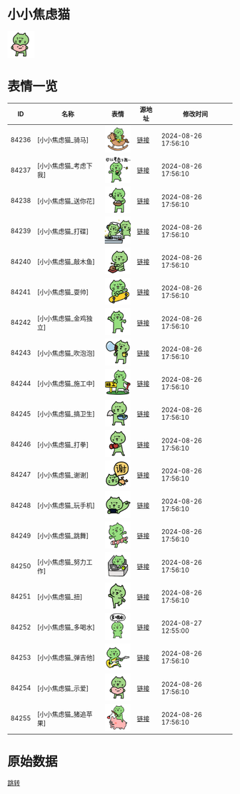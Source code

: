 # 小小焦虑猫

<img src="./cover.png" height="60" alt="cover" />

# 表情一览

|ID|名称|表情|源地址|修改时间|
|----|----|----|----|----|
|84236|[小小焦虑猫_骑马]|<img src="./pic/084236_%5B小小焦虑猫_骑马%5D.png" height="60" alt="骑马"/>|[链接](https://i0.hdslb.com/bfs/garb/034835723bc27162ff57960d0dc2511d86bd380a.png)|2024-08-26 17:56:10|
|84237|[小小焦虑猫_考虑下我]|<img src="./pic/084237_%5B小小焦虑猫_考虑下我%5D.png" height="60" alt="考虑下我"/>|[链接](https://i0.hdslb.com/bfs/garb/4c87a88adeb0faedeb89ee3af8fca9533eafa924.png)|2024-08-26 17:56:10|
|84238|[小小焦虑猫_送你花]|<img src="./pic/084238_%5B小小焦虑猫_送你花%5D.png" height="60" alt="送你花"/>|[链接](https://i0.hdslb.com/bfs/garb/55ce7414669fc2cf46f10026b4d8a612b27c4e85.png)|2024-08-26 17:56:10|
|84239|[小小焦虑猫_打碟]|<img src="./pic/084239_%5B小小焦虑猫_打碟%5D.png" height="60" alt="打碟"/>|[链接](https://i0.hdslb.com/bfs/garb/e4bc47fd12bf41f2038de8672acd0ab77374462f.png)|2024-08-26 17:56:10|
|84240|[小小焦虑猫_敲木鱼]|<img src="./pic/084240_%5B小小焦虑猫_敲木鱼%5D.png" height="60" alt="敲木鱼"/>|[链接](https://i0.hdslb.com/bfs/garb/929400f38813a178c95ab620ff62e1184b0f1e9a.png)|2024-08-26 17:56:10|
|84241|[小小焦虑猫_耍帅]|<img src="./pic/084241_%5B小小焦虑猫_耍帅%5D.png" height="60" alt="耍帅"/>|[链接](https://i0.hdslb.com/bfs/garb/300c123a67e5d5a5202c57121375030d4415126b.png)|2024-08-26 17:56:10|
|84242|[小小焦虑猫_金鸡独立]|<img src="./pic/084242_%5B小小焦虑猫_金鸡独立%5D.png" height="60" alt="金鸡独立"/>|[链接](https://i0.hdslb.com/bfs/garb/fb28ef94eae86d8502433eed6224aeb1ab1c0c2e.png)|2024-08-26 17:56:10|
|84243|[小小焦虑猫_吹泡泡]|<img src="./pic/084243_%5B小小焦虑猫_吹泡泡%5D.png" height="60" alt="吹泡泡"/>|[链接](https://i0.hdslb.com/bfs/garb/a3ba49efd6498a827800eeab489a32ff68d8ac08.png)|2024-08-26 17:56:10|
|84244|[小小焦虑猫_施工中]|<img src="./pic/084244_%5B小小焦虑猫_施工中%5D.png" height="60" alt="施工中"/>|[链接](https://i0.hdslb.com/bfs/garb/5bd193e939a68ab4f21f34160f347c058651e734.png)|2024-08-26 17:56:10|
|84245|[小小焦虑猫_搞卫生]|<img src="./pic/084245_%5B小小焦虑猫_搞卫生%5D.png" height="60" alt="搞卫生"/>|[链接](https://i0.hdslb.com/bfs/garb/a8bc3c38e7b17624958cec4d5f0bccd7cb24f082.png)|2024-08-26 17:56:10|
|84246|[小小焦虑猫_打拳]|<img src="./pic/084246_%5B小小焦虑猫_打拳%5D.png" height="60" alt="打拳"/>|[链接](https://i0.hdslb.com/bfs/garb/088b4d8bc99e1ddf10712bb78dada597e718d97b.png)|2024-08-26 17:56:10|
|84247|[小小焦虑猫_谢谢]|<img src="./pic/084247_%5B小小焦虑猫_谢谢%5D.png" height="60" alt="谢谢"/>|[链接](https://i0.hdslb.com/bfs/garb/df0d19818f0af37deba46cabae9519d60fe55f8c.png)|2024-08-26 17:56:10|
|84248|[小小焦虑猫_玩手机]|<img src="./pic/084248_%5B小小焦虑猫_玩手机%5D.png" height="60" alt="玩手机"/>|[链接](https://i0.hdslb.com/bfs/garb/db2790cd2cf6669deb2877b4e206bcd4640fb3d9.png)|2024-08-26 17:56:10|
|84249|[小小焦虑猫_跳舞]|<img src="./pic/084249_%5B小小焦虑猫_跳舞%5D.png" height="60" alt="跳舞"/>|[链接](https://i0.hdslb.com/bfs/garb/3da7ba62b825776b1f34d8f0cb10cd28bbb5e3e0.png)|2024-08-26 17:56:10|
|84250|[小小焦虑猫_努力工作]|<img src="./pic/084250_%5B小小焦虑猫_努力工作%5D.png" height="60" alt="努力工作"/>|[链接](https://i0.hdslb.com/bfs/garb/840489d716074c2d9a4e80ba4c1393af6af2e1e0.png)|2024-08-26 17:56:10|
|84251|[小小焦虑猫_扭]|<img src="./pic/084251_%5B小小焦虑猫_扭%5D.png" height="60" alt="扭"/>|[链接](https://i0.hdslb.com/bfs/garb/07b0a7207616d74b0579360988fa242a7f693bca.png)|2024-08-26 17:56:10|
|84252|[小小焦虑猫_多喝水]|<img src="./pic/084252_%5B小小焦虑猫_多喝水%5D.png" height="60" alt="多喝水"/>|[链接](https://i0.hdslb.com/bfs/garb/dd88f5f2e0bf40a0ec2b52265e422cb7a7a8b3de.png)|2024-08-27 12:55:00|
|84253|[小小焦虑猫_弹吉他]|<img src="./pic/084253_%5B小小焦虑猫_弹吉他%5D.png" height="60" alt="弹吉他"/>|[链接](https://i0.hdslb.com/bfs/garb/312e3eab3fe27e4ce2cdda7d3b98e77fc71ace84.png)|2024-08-26 17:56:10|
|84254|[小小焦虑猫_示爱]|<img src="./pic/084254_%5B小小焦虑猫_示爱%5D.png" height="60" alt="示爱"/>|[链接](https://i0.hdslb.com/bfs/garb/63c24a95e473c1ec2f0a2f6a5df980c32cf26361.png)|2024-08-26 17:56:10|
|84255|[小小焦虑猫_猪追苹果]|<img src="./pic/084255_%5B小小焦虑猫_猪追苹果%5D.png" height="60" alt="猪追苹果"/>|[链接](https://i0.hdslb.com/bfs/garb/40e1d11f624efd97c78fc9d17da62b53469288e7.png)|2024-08-26 17:56:10|

# 原始数据

[跳转](./raw.json)

